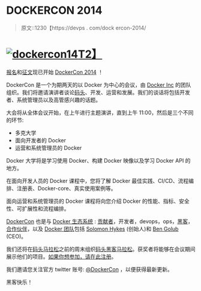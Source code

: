 # DOCKERCON 2014

> 原文::1230【https://devps . com/dock ercon-2014/

# [![dockercon14](../Images/c114a2d267e85cc2b0fa279b95e18945.png)T2】](https://blog.docker.com/wp-content/uploads/2014/03/dockercon14.png)

[报名](https://www.eventbrite.com/e/dockercon-2014-tickets-10738331639)和[征文](http://www.dockercon.com/call_for_papers.html)现已开始 [DockerCon 2014](http://www.dockercon.com/) ！

DockerCon 是一个为期两天的以 Docker 为中心的会议，由 [Docker Inc](https://www.docker.com/) 的团队组织。我们将邀请演讲者谈论[码头](https://www.docker.io/)、开发、运营和发展。我们的谈话将包括开发者、系统管理员以及高管感兴趣的话题。

大会将从全体会议开始，在上午进行主题演讲，直到上午 11:00，然后是三个不同的环节:

*   多克大学
*   面向开发者的 Docker
*   运营和系统管理员的 Docker

Docker 大学将是学习使用 Docker、构建 Docker 映像以及学习 Docker API 的地方。

在面向开发人员的 Docker 课程中，您将了解 Docker 最佳实践、CI/CD、流程编排、注册表、Docker-core、真实使用案例等。

面向运营和系统管理员的 Docker 课程将向您介绍 Docker 的性能、指标、安全性、可扩展性和流程编排。

[DockerCon](http://www.dockercon.com/) 也是与 [Docker 生态系统](https://www.docker.com/about_docker/) : [贡献者](https://github.com/dotcloud/docker/graphs/contributors)，开发者，devops，ops，[黑客](https://hn.algolia.com/?q=docker#!/story/sort_by_date/0/docker)，[合作伙伴](https://www.docker.com/partners/)，以及 [Docker 团队](https://www.docker.com/team/)包括 [Solomon Hykes](https://www.linkedin.com/in/solomonhykes) (创始人)和 [Ben Golub](https://www.linkedin.com/in/bengolub) (CEO)。

我们还将在[码头马拉松](http://www.dockercon.com/)之前的周末组织[码头黑客马拉松](https://www.meetup.com/Docker-meetups/events/170030222/)。获奖者将能够在会议期间展示他们的项目。[如果你想参加，请在此注册](https://www.meetup.com/Docker-meetups/events/170030222/)。

我们邀请您关注官方 twitter 账号: [@DockerCon](https://twitter.com/DockerCon) ，以便获得最新更新。

黑客快乐！